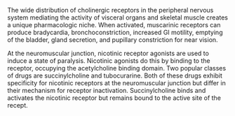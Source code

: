 The wide distribution of cholinergic receptors in the peripheral nervous system mediating the activity of visceral organs and skeletal muscle creates a unique pharmacologic niche. When activated, muscarinic receptors can produce bradycardia, bronchoconstriction, increased GI motility, emptying of the bladder, gland secretion, and pupillary constriction for near vision.

At the neuromuscular junction, nicotinic receptor agonists are used to induce a state of paralysis. Nicotinic agonists do this by binding to the receptor, occupying the acetylcholine binding domain. Two popular classes of drugs are succinylcholine and tubocurarine. Both of these drugs exhibit specificity for nicotinic receptors at the neuromuscular junction but differ in their mechanism for receptor inactivation. Succinylcholine binds and activates the nicotinic receptor but remains bound to the active site of the recept.
